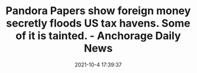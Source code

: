 ---
"title": "Pandora Papers show foreign money secretly floods US tax havens. Some of it is tainted. - Anchorage Daily News"
"date": "2021-10-4 17:39:37"
"feed_name": "GOOGLENEWSINDUSTRIAL"
"feed_website": "https://news.google.com/search?q=industrial%2Bincident&hl=en-US&gl=US&ceid=US:en"
"feed_rss": "https://news.google.com/rss/search?q=industrial%2Bincident&hl=en-US&gl=US&ceid=US:en"
"link": "https://www.adn.com/nation-world/2021/10/04/foreign-money-secretly-floods-us-tax-havens-some-of-it-is-tainted/"
"source": "{'href': 'https://www.adn.com', 'title': 'Anchorage Daily News'}"
"file": "_posts/2021-1-1-bcf761f1dbdcc8cd7883eb7f4fb251737b2f83c9.md"
"accident": "0"
"drilling": "0"
"dead": "0"
"injured": "0"
"arrested": "0"
"place": "unknown place"
"where": "unknown site"
"causes": "unknown"
"place_uri": "unknown place"
---